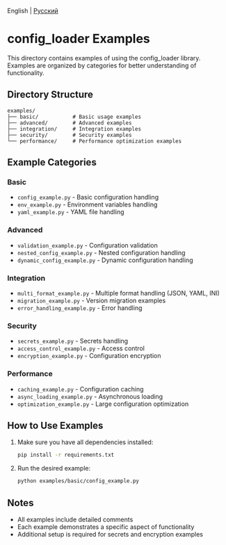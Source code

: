 English | [Русский](https://github.com/cs-eliseev/config_loader/blob/master/examples/README.ru_RU.md)

# config_loader Examples

This directory contains examples of using the config_loader library. Examples are organized by categories for better understanding of functionality.

## Directory Structure

```
examples/
├── basic/           # Basic usage examples
├── advanced/        # Advanced examples
├── integration/     # Integration examples
├── security/        # Security examples
└── performance/     # Performance optimization examples
```

## Example Categories

### Basic
- `config_example.py` - Basic configuration handling
- `env_example.py` - Environment variables handling
- `yaml_example.py` - YAML file handling

### Advanced
- `validation_example.py` - Configuration validation
- `nested_config_example.py` - Nested configuration handling
- `dynamic_config_example.py` - Dynamic configuration handling

### Integration
- `multi_format_example.py` - Multiple format handling (JSON, YAML, INI)
- `migration_example.py` - Version migration examples
- `error_handling_example.py` - Error handling

### Security
- `secrets_example.py` - Secrets handling
- `access_control_example.py` - Access control
- `encryption_example.py` - Configuration encryption

### Performance
- `caching_example.py` - Configuration caching
- `async_loading_example.py` - Asynchronous loading
- `optimization_example.py` - Large configuration optimization

## How to Use Examples

1. Make sure you have all dependencies installed:
   ```bash
   pip install -r requirements.txt
   ```

2. Run the desired example:
   ```bash
   python examples/basic/config_example.py
   ```

## Notes

- All examples include detailed comments
- Each example demonstrates a specific aspect of functionality
- Additional setup is required for secrets and encryption examples 